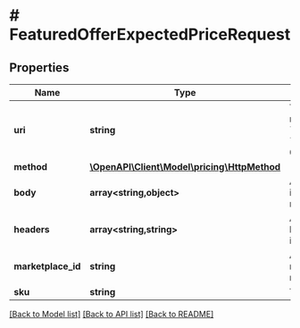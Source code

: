 # # FeaturedOfferExpectedPriceRequest

## Properties

Name | Type | Description | Notes
------------ | ------------- | ------------- | -------------
**uri** | **string** | The URI associated with an individual request within a batch. For &#x60;FeaturedOfferExpectedPrice&#x60;, this is &#x60;/products/pricing/2022-05-01/offer/featuredOfferExpectedPrice&#x60;. |
**method** | [**\OpenAPI\Client\Model\pricing\HttpMethod**](HttpMethod.md) |  |
**body** | **array<string,object>** | Additional HTTP body information that is associated with an individual request within a batch. | [optional]
**headers** | **array<string,string>** | A mapping of additional HTTP headers to send or receive for an individual request within a batch. | [optional]
**marketplace_id** | **string** | A marketplace identifier. Specifies the marketplace for which data is returned. |
**sku** | **string** | The seller SKU of the item. |

[[Back to Model list]](../../README.md#models) [[Back to API list]](../../README.md#endpoints) [[Back to README]](../../README.md)
